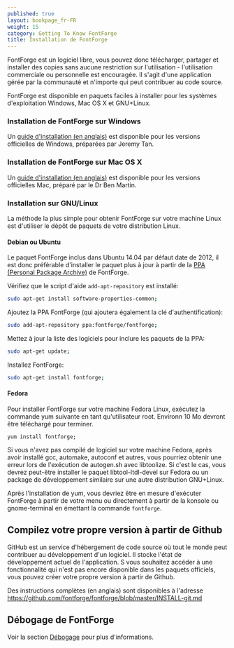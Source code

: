 ```yaml
---
published: true
layout: bookpage_fr-FR
weight: 15
category: Getting To Know FontForge
title: Installation de FontForge
---
```


FontForge est un logiciel libre, vous pouvez donc télécharger, partager et installer des copies sans aucune
restriction sur l'utilisation - l'utilisation commerciale ou personnelle est encouragée.
Il s'agit d'une application gérée par la communauté et n'importe qui peut contribuer au code source.

FontForge est disponible en paquets faciles à installer pour les systèmes d'exploitation Windows, Mac OS X et GNU+Linux.

### Installation de FontForge sur Windows

Un [guide d'installation (en anglais)](http://fontforge.github.io/en-US/downloads/windows/) est disponible pour les versions officielles de Windows, préparées par Jeremy Tan.

### Installation de FontForge sur Mac OS X

Un [guide d'installation (en anglais)](http://fontforge.github.io/en-US/downloads/mac/) est disponible pour les versions officielles Mac, préparé par le Dr Ben Martin. 

### Installation sur GNU/Linux

La méthode la plus simple pour obtenir FontForge sur votre machine Linux est d'utiliser le dépôt de paquets de votre distribution Linux.

#### Debian ou Ubuntu

Le paquet FontForge inclus dans Ubuntu 14.04 par défaut date de 2012, il est donc préférable d'installer le paquet plus à jour à partir de la [PPA (Personal Package Archive)](https://launchpad.net/~fontforge/+archive/ubuntu/fontforge) de FontForge.

Vérifiez que le script d'aide `add-apt-repository` est installé:
    
```sh
sudo apt-get install software-properties-common;
```

Ajoutez la PPA FontForge (qui ajoutera également la clé d'authentification):
    
```sh
sudo add-apt-repository ppa:fontforge/fontforge;
```

Mettez à jour la liste des logiciels pour inclure les paquets de la PPA:
    
```sh
sudo apt-get update;
```

Installez FontForge:
    
```sh
sudo apt-get install fontforge;
```

#### Fedora

Pour installer FontForge sur votre machine Fedora Linux, exécutez la commande yum suivante en tant
qu'utilisateur root.
Environn 10 Mo devront être téléchargé pour terminer.


```
yum install fontforge;
```

Si vous n'avez pas compilé de logiciel sur votre machine Fedora, après avoir installé gcc, automake, autoconf et autres, vous pourriez obtenir une erreur lors de l'exécution de autogen.sh avec libtoolize.
Si c'est le cas, vous devrez peut-être installer le paquet libtool-ltdl-devel sur Fedora ou un package de développement similaire sur une autre distribution GNU+Linux.

Après l'installation de yum, vous devriez être en mesure d'exécuter FontForge à partir de votre menu ou directement à partir de la konsole ou gnome-terminal en émettant la commande `fontforge`.

## Compilez votre propre version à partir de Github

GitHub est un service d'hébergement de code source où tout le monde peut contribuer au développement d'un logiciel.
Il stocke l'état de développement actuel de l'application.
S vous souhaitez accéder à une fonctionnalité qui n'est pas encore disponible dans les paquets officiels, vous pouvez créer votre propre version à partir de Github.

Des instructions complètes (en anglais) sont disponibles à l'adresse <https://github.com/fontforge/fontforge/blob/master/INSTALL-git.md>

## Débogage de FontForge

Voir la section [Débogage](When_Things_Go_Wrong_With_Fontforge_Itself) pour plus d'informations.

